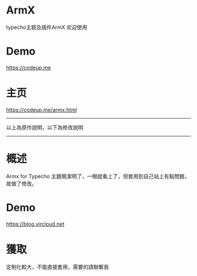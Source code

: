 # ArmX
typecho主题及插件ArmX 欢迎使用
# Demo
https://codeup.me
# 主页
https://codeup.me/armx.html

--------------------------------------------------

以上為原作説明，以下為修改説明

--------------------------------------------------

# 概述

Armx for Typecho 主題簡潔明了，一眼就看上了，但套用到自己站上有點問題，故做了修改。

# Demo

https://blog.vircloud.net

# 獲取

定制化較大，不能直接套用，需要的請聯繫我
